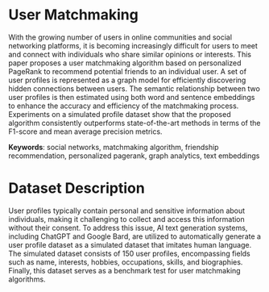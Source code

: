 # User Matchmaking

With the growing number of users in online communities and social networking platforms, it is becoming increasingly difficult for users to meet and connect with individuals who share similar opinions or interests. This paper proposes a user matchmaking algorithm based on personalized PageRank to recommend potential friends to an individual user. A set of user profiles is represented as a graph model for efficiently discovering hidden connections between users. The semantic relationship between two user profiles is then estimated using both word and sentence embeddings to enhance the accuracy and efficiency of the matchmaking process. Experiments on a simulated profile dataset show that the proposed algorithm consistently outperforms state-of-the-art methods in terms of the F1-score and mean average precision metrics.

**Keywords**: social networks, matchmaking algorithm, friendship recommendation, personalized pagerank, graph analytics, text embeddings

# Dataset Description
User profiles typically contain personal and sensitive information about individuals, making it challenging to collect and access this information without their consent. To address this issue, AI text generation systems, including ChatGPT and Google Bard, are utilized to automatically generate a user profile dataset as a simulated dataset that imitates human language. The simulated dataset consists of 150 user profiles, encompassing fields such as name, interests, hobbies, occupations, skills, and biographies. Finally, this dataset serves as a benchmark test for user matchmaking algorithms.
